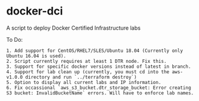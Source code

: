 # docker-dci
A script to deploy Docker Certified Infrastructure labs

To Do: 

    1. Add support for CentOS/RHEL7/SLES/Ubuntu 18.04 (Currently only Ubuntu 16.04 is used).
    2. Script currently requires at least 1 DTR node. Fix this. 
    3. Support for specific docker versions instead of latest in branch. 
    4. Support for lab clean up (currently, you must cd into the aws-v1.0.0 directory and run `../terraform destroy`)
    5. Option to display all current labs and IP information. 
    6. Fix occassional `aws_s3_bucket.dtr_storage_bucket: Error creating S3 bucket: InvalidBucketName` errors. Will have to enforce lab names. 
